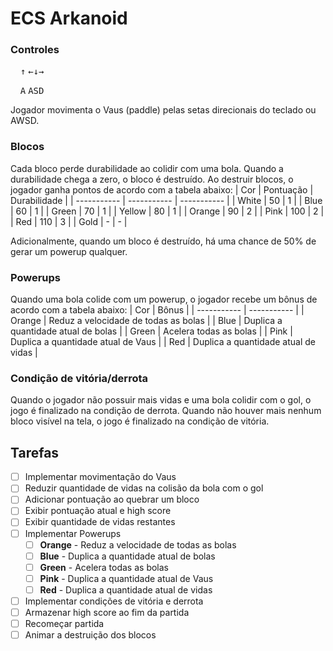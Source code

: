 # ECS Arkanoid

### Controles
&nbsp;&nbsp;&nbsp;&nbsp;<kbd>↑</kbd>
<kbd>←</kbd><kbd>↓</kbd><kbd>→</kbd>

&nbsp;&nbsp;&nbsp;&nbsp;<kbd>A</kbd>
<kbd>A</kbd><kbd>S</kbd><kbd>D</kbd>

Jogador movimenta o Vaus (paddle) pelas setas direcionais do teclado ou AWSD.

### Blocos
Cada bloco perde durabilidade ao colidir com uma bola. Quando a durabilidade chega a zero, o bloco é destruído.
Ao destruir blocos, o jogador ganha pontos de acordo com a tabela abaixo:
| Cor      | Pontuação | Durabilidade |
| ----------- | ----------- | ----------- |
| White      | 50       | 1       |
| Blue   | 60        | 1        |
| Green   | 70        | 1        |
| Yellow   | 80        | 1        |
| Orange   | 90        | 2        |
| Pink   | 100        | 2        |
| Red   | 110        | 3        |
| Gold   | -        | -        |

Adicionalmente, quando um bloco é destruído, há uma chance de 50% de gerar um powerup qualquer.

### Powerups
Quando uma bola colide com um powerup, o jogador recebe um bônus de acordo com a tabela abaixo:
| Cor      | Bônus |
| ----------- | ----------- |
| Orange   | Reduz a velocidade de todas as bolas |
| Blue   | Duplica a quantidade atual de bolas |
| Green   | Acelera todas as bolas |
| Pink   | Duplica a quantidade atual de Vaus |
| Red   | Duplica a quantidade atual de vidas |

### Condição de vitória/derrota
Quando o jogador não possuir mais vidas e uma bola colidir com o gol, o jogo é finalizado na condição de derrota.
Quando não houver mais nenhum bloco visível na tela, o jogo é finalizado na condição de vitória.

## Tarefas
- [ ] Implementar movimentação do Vaus
- [ ] Reduzir quantidade de vidas na colisão da bola com o gol
- [ ] Adicionar pontuação ao quebrar um bloco
- [ ] Exibir pontuação atual e high score
- [ ] Exibir quantidade de vidas restantes
- [ ] Implementar Powerups
    - [ ] **Orange** - Reduz a velocidade de todas as bolas
    - [ ] **Blue** - Duplica a quantidade atual de bolas
    - [ ] **Green** - Acelera todas as bolas
    - [ ] **Pink** - Duplica a quantidade atual de Vaus
    - [ ] **Red** - Duplica a quantidade atual de vidas
- [ ] Implementar condições de vitória e derrota
- [ ] Armazenar high score ao fim da partida
- [ ] Recomeçar partida
- [ ] Animar a destruição dos blocos